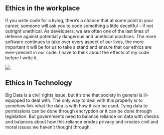 ## Ethics in the workplace

If you write code for a living, there’s a chance that at some point in your career, someone will ask you to code something a little deceitful – if not outright unethical. As developers, we are often one of the last lines of defense against potentially dangerous and unethical practices.
The more software continues to take over every aspect of our lives, the more important it will be for us to take a stand and ensure that our ethics are ever-present in our code. I have to think about the effects of my code before I write it.

![](http://blogs.ubc.ca/ajitjoseph/files/2015/09/Branded-content-profit-vs-ethics2.jpg)

## Ethics in Technology

Big Data is a civil rights issue, but it’s one that society in general is ill-equipped to deal with. The only way to deal with this properly is to somehow link what the data is with how it can be used. Tying data to permissions can be done through encryption or it can be done through legislation. But governments need to balance reliance on data with checks and balances about how this reliance erodes privacy and creates civil and moral issues we haven’t thought through.



